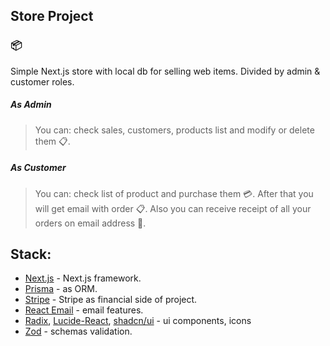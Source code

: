 ## Store Project

### 📦

<p>Simple Next.js store with local db for selling web items.
Divided by admin & customer roles.</p>

##### As Admin

> You can: check sales, customers, products list and modify or delete them 📋.

##### As Customer

> You can: check list of product and purchase them 💳. After that you will get email with order 📋. Also you can receive receipt of all your orders on email address 🧾.

## Stack:

- [Next.js](https://nextjs.org) - Next.js framework.
- [Prisma](https://www.prisma.io/) - as ORM.
- [Stripe](https://stripe.com/) - Stripe as financial side of project.
- [React Email](https://react.email/) - email features.
- [Radix](https://www.radix-ui.com/), [Lucide-React](https://lucide.dev/guide/packages/lucide-react), [shadcn/ui](https://ui.shadcn.com/) - ui components, icons
- [Zod](https://zod.dev/) - schemas validation.
